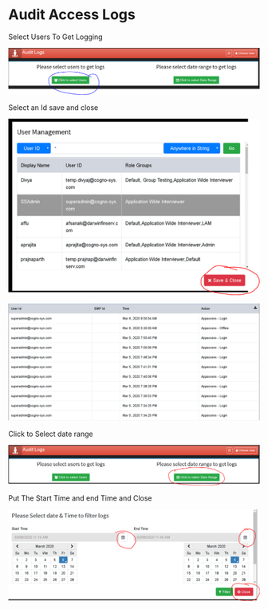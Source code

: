 # Audit Access Logs

Select Users To Get Logging

![](../.gitbook/assets/image%20%2894%29.png)

Select an Id save and close

![](../.gitbook/assets/image%20%28192%29.png)

![](../.gitbook/assets/image%20%28237%29.png)

Click to Select date range

![](../.gitbook/assets/image%20%28137%29.png)

Put The Start Time and end Time and Close

![](../.gitbook/assets/image%20%28186%29.png)


